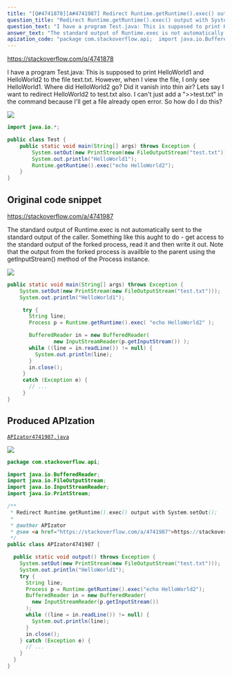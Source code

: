 ```yaml
---
title: "[Q#4741878][A#4741987] Redirect Runtime.getRuntime().exec() output with System.setOut();"
question_title: "Redirect Runtime.getRuntime().exec() output with System.setOut();"
question_text: "I have a program Test.java: This is supposed to print HelloWorld1 and HelloWorld2 to the file text.txt. However, when I view the file, I only see HelloWorld1. Where did HelloWorld2 go? Did it vanish into thin air? Lets say I want to redirect HelloWorld2 to test.txt also. I can't just add a \">>test.txt\" in the command because I'll get a file already open error. So how do I do this?"
answer_text: "The standard output of Runtime.exec is not automatically sent to the standard output of the caller. Something like this aught to do - get access to the standard output of the forked process, read it and then write it out.  Note that the output from the forked process is availble to the parent using the getInputStream() method of the Process instance."
apization_code: "package com.stackoverflow.api;  import java.io.BufferedReader; import java.io.FileOutputStream; import java.io.InputStreamReader; import java.io.PrintStream;  /**  * Redirect Runtime.getRuntime().exec() output with System.setOut();  *  * @author APIzator  * @see <a href=\"https://stackoverflow.com/a/4741987\">https://stackoverflow.com/a/4741987</a>  */ public class APIzator4741987 {    public static void output() throws Exception {     System.setOut(new PrintStream(new FileOutputStream(\"test.txt\")));     System.out.println(\"HelloWorld1\");     try {       String line;       Process p = Runtime.getRuntime().exec(\"echo HelloWorld2\");       BufferedReader in = new BufferedReader(         new InputStreamReader(p.getInputStream())       );       while ((line = in.readLine()) != null) {         System.out.println(line);       }       in.close();     } catch (Exception e) {       // ...     }   } }"
---
```


https://stackoverflow.com/q/4741878

I have a program Test.java:
This is supposed to print HelloWorld1 and HelloWorld2 to the file text.txt. However, when I view the file, I only see HelloWorld1.
Where did HelloWorld2 go? Did it vanish into thin air?
Lets say I want to redirect HelloWorld2 to test.txt also. I can&#x27;t just add a &quot;&gt;&gt;test.txt&quot; in the command because I&#x27;ll get a file already open error. So how do I do this?


<div class="code-logo"><img src="/stackoverflow.png" /></div>

```java
import java.io.*;

public class Test {
    public static void main(String[] args) throws Exception {
        System.setOut(new PrintStream(new FileOutputStream("test.txt")));
        System.out.println("HelloWorld1");
        Runtime.getRuntime().exec("echo HelloWorld2");
    }
}
```


## Original code snippet

https://stackoverflow.com/a/4741987

The standard output of Runtime.exec is not automatically sent to the standard output of the caller.
Something like this aught to do - get access to the standard output of the forked process, read it and then write it out.  Note that the output from the forked process is availble to the parent using the getInputStream() method of the Process instance.

<div class="code-logo"><img src="/stackoverflow.png" /></div>

```java
public static void main(String[] args) throws Exception {
    System.setOut(new PrintStream(new FileOutputStream("test.txt")));
    System.out.println("HelloWorld1");

     try {
       String line;
       Process p = Runtime.getRuntime().exec( "echo HelloWorld2" );

       BufferedReader in = new BufferedReader(
               new InputStreamReader(p.getInputStream()) );
       while ((line = in.readLine()) != null) {
         System.out.println(line);
       }
       in.close();
     }
     catch (Exception e) {
       // ...
     }
}
```

## Produced APIzation

[`APIzator4741987.java`](https://github.com/pasqualesalza/apization/raw/main/data/search/APIzator4741987.java)

<div class="code-logo"><img src="/apizator.png" /></div>

```java
package com.stackoverflow.api;

import java.io.BufferedReader;
import java.io.FileOutputStream;
import java.io.InputStreamReader;
import java.io.PrintStream;

/**
 * Redirect Runtime.getRuntime().exec() output with System.setOut();
 *
 * @author APIzator
 * @see <a href="https://stackoverflow.com/a/4741987">https://stackoverflow.com/a/4741987</a>
 */
public class APIzator4741987 {

  public static void output() throws Exception {
    System.setOut(new PrintStream(new FileOutputStream("test.txt")));
    System.out.println("HelloWorld1");
    try {
      String line;
      Process p = Runtime.getRuntime().exec("echo HelloWorld2");
      BufferedReader in = new BufferedReader(
        new InputStreamReader(p.getInputStream())
      );
      while ((line = in.readLine()) != null) {
        System.out.println(line);
      }
      in.close();
    } catch (Exception e) {
      // ...
    }
  }
}

```